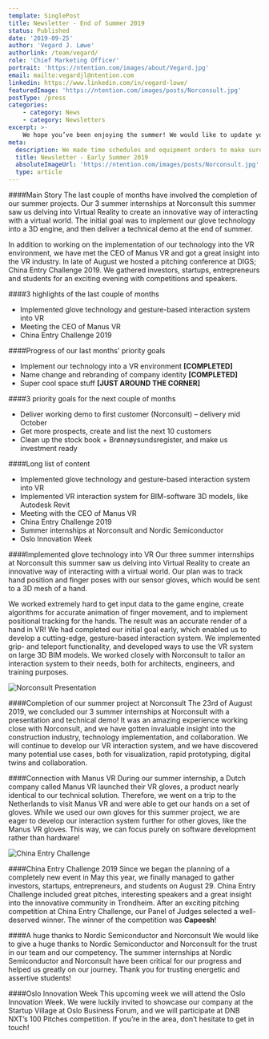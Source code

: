 ```yaml
---
template: SinglePost
title: Newsletter - End of Summer 2019
status: Published
date: '2019-09-25'
author: 'Vegard J. Løwe'
authorlink: /team/vegard/
role: 'Chief Marketing Officer'
portrait: 'https://ntention.com/images/about/Vegard.jpg'
email: mailto:vegardjl@ntention.com
linkedin: https://www.linkedin.com/in/vegard-lowe/
featuredImage: 'https://ntention.com/images/posts/Norconsult.jpg'
postType: /press
categories:
    - category: News
    - category: Newsletters
excerpt: >-
    We hope you’ve been enjoying the summer! We would like to update you about our progress and activity the latest couple of months. Therefore we’ll take you through it in a short (~3 min read, bullet points) and a long (~10min read) version.
meta:
  description: We made time schedules and equipment orders to make sure our summer projects would get a flying start. The opportunity of working in our field of interest for highly recognized companies like Norconsult and Nordic Semiconductor make us humble and grateful.
  title: Newsletter - Early Summer 2019
  absoluteImageUrl: 'https://ntention.com/images/posts/Norconsult.jpg'
  type: article
---
```

####Main Story
The last couple of months have involved the completion of our summer projects. Our 3 summer internships at Norconsult this summer saw us delving into Virtual Reality to create an innovative way of interacting with a virtual world. The initial goal was to implement our glove technology into a 3D engine, and then deliver a technical demo at the end of summer.

In addition to working on the implementation of our technology into the VR environment, we have met the CEO of Manus VR and got a great insight into the VR industry. In late of August we hosted a pitching conference at DIGS; China Entry Challenge 2019. We gathered investors, startups, entrepreneurs and students for an exciting evening with competitions and speakers.

####3 highlights of the last couple of months
* Implemented glove technology and gesture-based interaction system into VR
* Meeting the CEO of Manus VR
* China Entry Challenge 2019

####Progress of our last months' priority goals
* Implement our technology into a VR environment **[COMPLETED]**
* Name change and rebranding of company identity **[COMPLETED]**
* Super cool space stuff **[JUST AROUND THE CORNER]**

####3 priority goals for the next couple of months
* Deliver working demo to first customer (Norconsult) – delivery mid October
* Get more prospects, create and list the next 10 customers
* Clean up the stock book + Brønnøysundsregister, and make us investment ready

####Long list of content
* Implemented glove technology and gesture-based interaction system into VR
* Implemented VR interaction system for BIM-software 3D models, like Autodesk Revit
* Meeting with the CEO of Manus VR
* China Entry Challenge 2019
* Summer internships at Norconsult and Nordic Semiconductor
* Oslo Innovation Week

####Implemented glove technology into VR
Our three summer internships at Norconsult this summer saw us delving into Virtual Reality to create an innovative way of interacting with a virtual world. Our plan was to track hand position and finger poses with our sensor gloves, which would be sent to a 3D mesh of a hand.

We worked extremely hard to get input data to the game engine, create algorithms for accurate animation of finger movement, and to implement positional tracking for the hands. The result was an accurate render of a hand in VR! We had completed our initial goal early, which enabled us to develop a cutting-edge, gesture-based interaction system. We implemented grip- and teleport functionality, and developed ways to use the VR system on large 3D BIM models. We worked closely with Norconsult to tailor an interaction system to their needs, both for architects, engineers, and training purposes.

![Norconsult Presentation]('https://ntention.com/images/posts/Norconsult-presenting.jpg')

####Completion of our summer project at Norconsult
The 23rd of August 2019, we concluded our 3 summer internships at Norconsult with a presentation and technical demo! It was an amazing experience working close with Norconsult, and we have gotten invaluable insight into the construction industry, technology implementation, and collaboration. We will continue to develop our VR interaction system, and we have discovered many potential use cases, both for visualization, rapid prototyping, digital twins and collaboration.

####Connection with Manus VR
During our summer internship, a Dutch company called Manus VR launched their VR gloves, a product nearly identical to our technical solution. Therefore, we went on a trip to the Netherlands to visit Manus VR and were able to get our hands on a set of gloves. While we used our own gloves for this summer project, we are eager to develop our interaction system further for other gloves, like the Manus VR gloves. This way, we can focus purely on software development rather than hardware!

![China Entry Challenge]('https://ntention.com/images/posts/cec.jpg')

####China Entry Challenge 2019
Since we began the planning of a completely new event in May this year, we finally managed to gather investors, startups, entrepreneurs, and students on August 29. China Entry Challenge included great pitches, interesting speakers and a great insight into the innovative community in Trondheim. After an exciting pitching competition at China Entry Challenge, our Panel of Judges selected a well-deserved winner. The winner of the competition was **Capeesh**!

####A huge thanks to Nordic Semiconductor and Norconsult
We would like to give a huge thanks to Nordic Semiconductor and Norconsult for the trust in our team and our competency. The summer internships at Nordic Semiconductor and Norconsult have been critical for our progress and helped us greatly on our journey. Thank you for trusting energetic and assertive students!

####Oslo Innovation Week
This upcoming week we will attend the Oslo Innovation Week. We were luckily invited to showcase our company at the Startup Village at Oslo Business Forum, and we will participate at DNB NXT’s 100 Pitches competition. If you’re in the area, don’t hesitate to get in touch!
